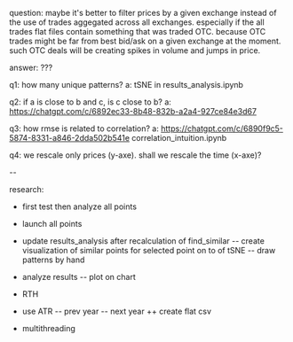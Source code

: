 question: maybe it's better to filter prices by a given exchange instead of the use of trades aggegated across all
exchanges. especially if the all trades flat files contain something that was traded OTC. because OTC trades might be
far from best bid/ask on a given exchange at the moment. such OTC deals will be creating spikes in volume and jumps in price.

answer: ???

q1: how many unique patterns?
a: tSNE in results_analysis.ipynb

q2: if a is close to b and c, is c close to b?
a: https://chatgpt.com/c/6892ec33-8b48-832b-a2a4-927ce84e3d67

q3: how rmse is related to correlation?
a: https://chatgpt.com/c/6890f9c5-5874-8331-a846-2dda502b541e
correlation_intuition.ipynb

q4: we rescale only prices (y-axe). shall we rescale the time (x-axe)?

--

research: 

+ first test then analyze all points

+ launch all points

- update results_analysis after recalculation of find_similar
-- create visualization of similar points for selected point on to of tSNE
-- draw patterns by hand
- analyze results
-- plot on chart
- RTH
- use ATR
-- prev year
-- next year
++ create flat csv


- multithreading
